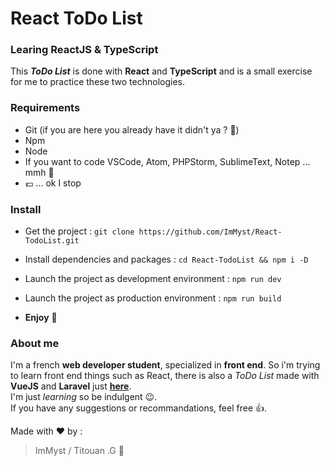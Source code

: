 # React ToDo List

### Learing ReactJS & TypeScript

This _**ToDo List**_ is done with **React** and **TypeScript** and is a small exercise for me to practice these two technologies.

### Requirements

* Git (if you are here you already have it didn't ya ? :eyes:)
* Npm
* Node
* If you want to code VSCode, Atom, PHPStorm, SublimeText, Notep ... mmh 🤔
* :euro: ... ok I stop

### Install

* Get the project : `git clone https://github.com/ImMyst/React-TodoList.git`
* Install dependencies and packages : `cd React-TodoList && npm i -D`
* Launch the project as development environment : `npm run dev`
* Launch the project as production environment :  `npm run build`

* **Enjoy** :tada: 

### About me

I'm a french **web developer student**, specialized in **front end**. So i'm trying to learn front end things such as React, there is also a *ToDo List* made with **VueJS** and **Laravel** just **[here](https://github.com/ImMyst/Kata-laravel-vuejs-todolist)**.<br>
I'm just *learning* so be indulgent :wink:.  
If you have any suggestions or recommandations, feel free :+1:.

Made with :heart: by :
> ImMyst / Titouan .G :metal: 